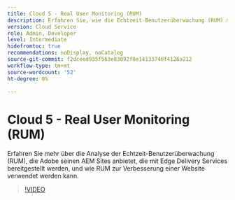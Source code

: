 ```yaml
---
title: Cloud 5 - Real User Monitoring (RUM)
description: Erfahren Sie, wie die Echtzeit-Benutzerüberwachung (RUM) mit Edge Delivery Services funktioniert.
version: Cloud Service
role: Admin, Developer
level: Intermediate
hidefromtoc: true
recommendations: noDisplay, noCatalog
source-git-commit: f2dceed935f563e83092f8e14133746f4126a212
workflow-type: tm+mt
source-wordcount: '52'
ht-degree: 0%

---
```


# Cloud 5 - Real User Monitoring (RUM)

Erfahren Sie mehr über die Analyse der Echtzeit-Benutzerüberwachung (RUM), die Adobe seinen AEM Sites anbietet, die mit Edge Delivery Services bereitgestellt werden, und wie RUM zur Verbesserung einer Website verwendet werden kann.

>[!VIDEO](https://video.tv.adobe.com/v/3427495?quality=12&learn=on)

